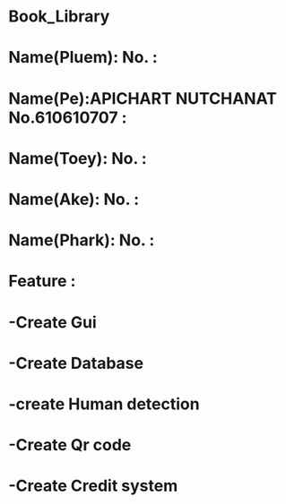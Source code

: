 # Book_Library

# Name(Pluem):  No. :
# Name(Pe):APICHART NUTCHANAT No.610610707 :
# Name(Toey):  No. :
# Name(Ake):  No. :
# Name(Phark):  No. :
# Feature : 
# -Create Gui 
# -Create Database
# -create Human detection
# -Create Qr code
# -Create Credit system

